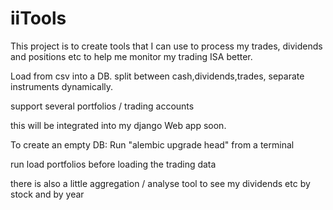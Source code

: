 # iiTools
This project is to create tools that I can use to process my trades, dividends and positions etc 
to help me monitor my trading ISA better.
 
Load from csv into a DB.
split between cash,dividends,trades, separate instruments dynamically.

support several portfolios / trading accounts

this will be integrated into my django Web app soon.

To create an empty DB: Run "alembic upgrade head" from a terminal

run load portfolios before loading the trading data

there is also a little aggregation / analyse tool to see my dividends etc by stock and by year
